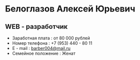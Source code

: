 # Белоглазов Алексей Юрьевич
## WEB - разработчик

* Заработная плата : от 80 000 рублей
* Номер телефона : +7 (953) 440 - 80 11
* E - mail : barber004@mail.ru
* Семейное положение : Женат
